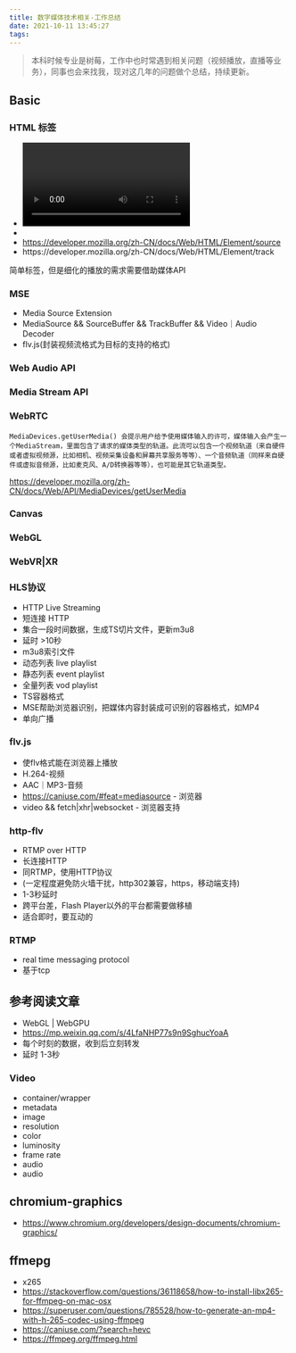 ```yaml
---
title: 数字媒体技术相关-工作总结
date: 2021-10-11 13:45:27
tags:
---
```

> 本科时候专业是树莓，工作中也时常遇到相关问题（视频播放，直播等业务），同事也会来找我，现对这几年的问题做个总结，持续更新。


## Basic
### HTML 标签
- <video> https://developer.mozilla.org/zh-CN/docs/Web/HTML/Element/video
- <audio> https://developer.mozilla.org/zh-CN/docs/Web/HTML/Element/audio
- <source> https://developer.mozilla.org/zh-CN/docs/Web/HTML/Element/source
- <track> https://developer.mozilla.org/zh-CN/docs/Web/HTML/Element/track
简单标签，但是细化的播放的需求需要借助媒体API

### MSE
- Media Source Extension
- MediaSource && SourceBuffer && TrackBuffer && Video｜Audio Decoder
- flv.js(封装视频流格式为目标的支持的格式)

### Web Audio API 

### Media Stream API


### WebRTC
```
MediaDevices.getUserMedia() 会提示用户给予使用媒体输入的许可，媒体输入会产生一个MediaStream，里面包含了请求的媒体类型的轨道。此流可以包含一个视频轨道（来自硬件或者虚拟视频源，比如相机、视频采集设备和屏幕共享服务等等）、一个音频轨道（同样来自硬件或虚拟音频源，比如麦克风、A/D转换器等等），也可能是其它轨道类型。
```
https://developer.mozilla.org/zh-CN/docs/Web/API/MediaDevices/getUserMedia

### Canvas

### WebGL 

### WebVR|XR

### HLS协议
- HTTP Live Streaming 
- 短连接 HTTP
- 集合一段时间数据，生成TS切片文件，更新m3u8
- 延时 >10秒
- m3u8索引文件
 - 动态列表 live playlist
 - 静态列表 event playlist
 - 全量列表 vod playlist
- TS容器格式
- MSE帮助浏览器识别，把媒体内容封装成可识别的容器格式，如MP4
- 单向广播

### flv.js
- 使flv格式能在浏览器上播放
- H.264-视频
- AAC｜MP3-音频
- https://caniuse.com/#feat=mediasource - 浏览器
- video && fetch|xhr|websocket - 浏览器支持
### http-flv 
- RTMP over HTTP
- 长连接HTTP
- 同RTMP，使用HTTP协议
- (一定程度避免防火墙干扰，http302兼容，https，移动端支持)
- 1-3秒延时
- 跨平台差，Flash Player以外的平台都需要做移植
- 适合即时，要互动的

### RTMP
- real time messaging protocol
- 基于tcp


## 参考阅读文章
- WebGL | WebGPU
- https://mp.weixin.qq.com/s/4LfaNHP77s9n9SghucYoaA
- 每个时刻的数据，收到后立刻转发
- 延时 1-3秒

### Video
- container/wrapper
- metadata
- image 
 - resolution
 - color
 - luminosity
 - frame rate
- audio
- audio

## chromium-graphics
- https://www.chromium.org/developers/design-documents/chromium-graphics/

## ffmepg
- x265
- https://stackoverflow.com/questions/36118658/how-to-install-libx265-for-ffmpeg-on-mac-osx
- https://superuser.com/questions/785528/how-to-generate-an-mp4-with-h-265-codec-using-ffmpeg
- https://caniuse.com/?search=hevc
- https://ffmpeg.org/ffmpeg.html
